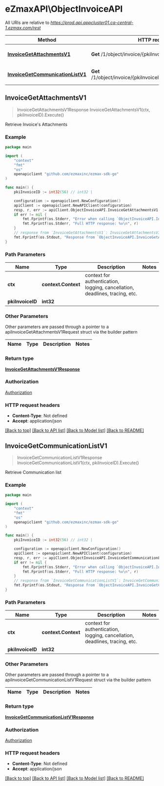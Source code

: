 # eZmaxAPI\ObjectInvoiceAPI

All URIs are relative to *https://prod.api.appcluster01.ca-central-1.ezmax.com/rest*

Method | HTTP request | Description
------------- | ------------- | -------------
[**InvoiceGetAttachmentsV1**](ObjectInvoiceAPI.md#InvoiceGetAttachmentsV1) | **Get** /1/object/invoice/{pkiInvoiceID}/getAttachments | Retrieve Invoice&#39;s Attachments
[**InvoiceGetCommunicationListV1**](ObjectInvoiceAPI.md#InvoiceGetCommunicationListV1) | **Get** /1/object/invoice/{pkiInvoiceID}/getCommunicationList | Retrieve Communication list



## InvoiceGetAttachmentsV1

> InvoiceGetAttachmentsV1Response InvoiceGetAttachmentsV1(ctx, pkiInvoiceID).Execute()

Retrieve Invoice's Attachments



### Example

```go
package main

import (
	"context"
	"fmt"
	"os"
	openapiclient "github.com/ezmaxinc/ezmax-sdk-go"
)

func main() {
	pkiInvoiceID := int32(56) // int32 | 

	configuration := openapiclient.NewConfiguration()
	apiClient := openapiclient.NewAPIClient(configuration)
	resp, r, err := apiClient.ObjectInvoiceAPI.InvoiceGetAttachmentsV1(context.Background(), pkiInvoiceID).Execute()
	if err != nil {
		fmt.Fprintf(os.Stderr, "Error when calling `ObjectInvoiceAPI.InvoiceGetAttachmentsV1``: %v\n", err)
		fmt.Fprintf(os.Stderr, "Full HTTP response: %v\n", r)
	}
	// response from `InvoiceGetAttachmentsV1`: InvoiceGetAttachmentsV1Response
	fmt.Fprintf(os.Stdout, "Response from `ObjectInvoiceAPI.InvoiceGetAttachmentsV1`: %v\n", resp)
}
```

### Path Parameters


Name | Type | Description  | Notes
------------- | ------------- | ------------- | -------------
**ctx** | **context.Context** | context for authentication, logging, cancellation, deadlines, tracing, etc.
**pkiInvoiceID** | **int32** |  | 

### Other Parameters

Other parameters are passed through a pointer to a apiInvoiceGetAttachmentsV1Request struct via the builder pattern


Name | Type | Description  | Notes
------------- | ------------- | ------------- | -------------


### Return type

[**InvoiceGetAttachmentsV1Response**](InvoiceGetAttachmentsV1Response.md)

### Authorization

[Authorization](../README.md#Authorization)

### HTTP request headers

- **Content-Type**: Not defined
- **Accept**: application/json

[[Back to top]](#) [[Back to API list]](../README.md#documentation-for-api-endpoints)
[[Back to Model list]](../README.md#documentation-for-models)
[[Back to README]](../README.md)


## InvoiceGetCommunicationListV1

> InvoiceGetCommunicationListV1Response InvoiceGetCommunicationListV1(ctx, pkiInvoiceID).Execute()

Retrieve Communication list



### Example

```go
package main

import (
	"context"
	"fmt"
	"os"
	openapiclient "github.com/ezmaxinc/ezmax-sdk-go"
)

func main() {
	pkiInvoiceID := int32(56) // int32 | 

	configuration := openapiclient.NewConfiguration()
	apiClient := openapiclient.NewAPIClient(configuration)
	resp, r, err := apiClient.ObjectInvoiceAPI.InvoiceGetCommunicationListV1(context.Background(), pkiInvoiceID).Execute()
	if err != nil {
		fmt.Fprintf(os.Stderr, "Error when calling `ObjectInvoiceAPI.InvoiceGetCommunicationListV1``: %v\n", err)
		fmt.Fprintf(os.Stderr, "Full HTTP response: %v\n", r)
	}
	// response from `InvoiceGetCommunicationListV1`: InvoiceGetCommunicationListV1Response
	fmt.Fprintf(os.Stdout, "Response from `ObjectInvoiceAPI.InvoiceGetCommunicationListV1`: %v\n", resp)
}
```

### Path Parameters


Name | Type | Description  | Notes
------------- | ------------- | ------------- | -------------
**ctx** | **context.Context** | context for authentication, logging, cancellation, deadlines, tracing, etc.
**pkiInvoiceID** | **int32** |  | 

### Other Parameters

Other parameters are passed through a pointer to a apiInvoiceGetCommunicationListV1Request struct via the builder pattern


Name | Type | Description  | Notes
------------- | ------------- | ------------- | -------------


### Return type

[**InvoiceGetCommunicationListV1Response**](InvoiceGetCommunicationListV1Response.md)

### Authorization

[Authorization](../README.md#Authorization)

### HTTP request headers

- **Content-Type**: Not defined
- **Accept**: application/json

[[Back to top]](#) [[Back to API list]](../README.md#documentation-for-api-endpoints)
[[Back to Model list]](../README.md#documentation-for-models)
[[Back to README]](../README.md)

